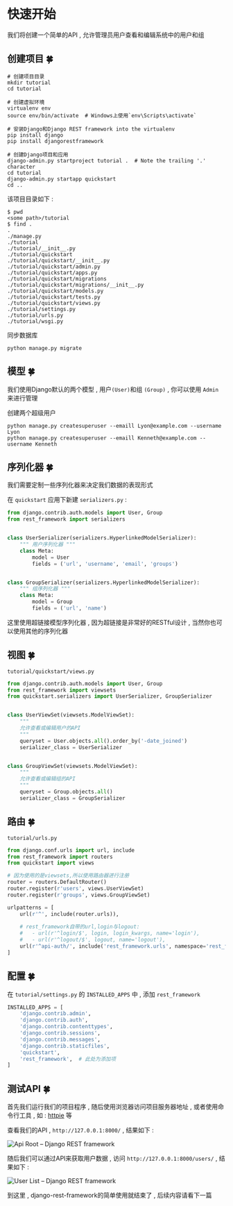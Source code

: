 # 快速开始

我们将创建一个简单的API , 允许管理员用户查看和编辑系统中的用户和组




<extoc></extoc>

## 创建项目  🍀

```shell
# 创建项目目录
mkdir tutorial
cd tutorial

# 创建虚拟环境
virtualenv env
source env/bin/activate  # Windows上使用`env\Scripts\activate`

# 安装Django和Django REST framework into the virtualenv
pip install django
pip install djangorestframework

# 创建Django项目和应用
django-admin.py startproject tutorial .  # Note the trailing '.' character
cd tutorial
django-admin.py startapp quickstart
cd ..
```

该项目目录如下 : 

```shell
$ pwd
<some path>/tutorial
$ find .
.
./manage.py
./tutorial
./tutorial/__init__.py
./tutorial/quickstart
./tutorial/quickstart/__init__.py
./tutorial/quickstart/admin.py
./tutorial/quickstart/apps.py
./tutorial/quickstart/migrations
./tutorial/quickstart/migrations/__init__.py
./tutorial/quickstart/models.py
./tutorial/quickstart/tests.py
./tutorial/quickstart/views.py
./tutorial/settings.py
./tutorial/urls.py
./tutorial/wsgi.py
```

同步数据库

```shell
python manage.py migrate
```

## 模型  🍀

我们使用Django默认的两个模型 , 用户` (User) `和组 ` (Group) ` , 你可以使用 `Admin` 来进行管理

创建两个超级用户

```shell
python manage.py createsuperuser --emaill Lyon@example.com --username Lyon
python manage.py createsuperuser --emaill Kenneth@example.com --username Kenneth
```

## 序列化器  🍀

我们需要定制一些序列化器来决定我们数据的表现形式

在 `quickstart` 应用下新建 `serializers.py` :

```python
from django.contrib.auth.models import User, Group
from rest_framework import serializers


class UserSerializer(serializers.HyperlinkedModelSerializer):
    """ 用户序列化器 """
    class Meta:
        model = User
        fields = ('url', 'username', 'email', 'groups')


class GroupSerializer(serializers.HyperlinkedModelSerializer):
    """ 组序列化器 """
    class Meta:
        model = Group
        fields = ('url', 'name')
```

这里使用超链接模型序列化器 , 因为超链接是非常好的RESTful设计 , 当然你也可以使用其他的序列化器

## 视图  🍀

`tutorial/quickstart/views.py` 

```python
from django.contrib.auth.models import User, Group
from rest_framework import viewsets
from quickstart.serializers import UserSerializer, GroupSerializer


class UserViewSet(viewsets.ModelViewSet):
    """
    允许查看或编辑用户的API
    """
    queryset = User.objects.all().order_by('-date_joined')
    serializer_class = UserSerializer


class GroupViewSet(viewsets.ModelViewSet):
    """
    允许查看或编辑组的API
    """
    queryset = Group.objects.all()
    serializer_class = GroupSerializer
```

## 路由  🍀

`tutorial/urls.py` 

```python
from django.conf.urls import url, include
from rest_framework import routers
from quickstart import views

# 因为使用的是viewsets,所以使用路由器进行注册
router = routers.DefaultRouter()
router.register(r'users', views.UserViewSet)
router.register(r'groups', views.GroupViewSet)

urlpatterns = [
    url(r'^', include(router.urls)),
    
    # rest_framework自带的url,login与logout:
    #   - url(r'^login/$', login, login_kwargs, name='login'),
    #   - url(r'^logout/$', logout, name='logout'),
    url(r'^api-auth/', include('rest_framework.urls', namespace='rest_framework'))
]
```

## 配置  🍀

在 `tutorial/settings.py` 的 `INSTALLED_APPS` 中 , 添加 `rest_framework` 

```python
INSTALLED_APPS = [
    'django.contrib.admin',
    'django.contrib.auth',
    'django.contrib.contenttypes',
    'django.contrib.sessions',
    'django.contrib.messages',
    'django.contrib.staticfiles',
    'quickstart',
    'rest_framework',  # 此处为添加项
]
```

## 测试API  🍀

首先我们运行我们的项目程序 , 随后使用浏览器访问项目服务器地址 , 或者使用命令行工具 , 如 : [httpie](https://github.com/jakubroztocil/httpie) 等

查看我们的API , `http://127.0.0.1:8000/` , 结果如下 : 


![Api Root – Django REST framework](http://oux34p43l.bkt.clouddn.com/Api%20Root%20–%20Django%20REST%20framework.png)

随后我们可以通过API来获取用户数据 , 访问 `http://127.0.0.1:8000/users/` , 结果如下 : 

![User List – Django REST framework](http://oux34p43l.bkt.clouddn.com/User%20List%20–%20Django%20REST%20framework.png)

到这里 , django-rest-framework的简单使用就结束了 , 后续内容请看下一篇